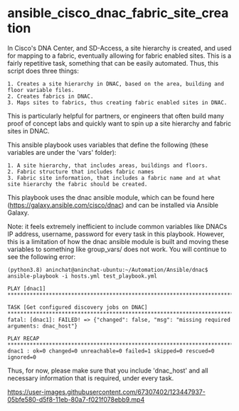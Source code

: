 # ansible_cisco_dnac_fabric_site_creation

In Cisco's DNA Center, and SD-Access, a site hierarchy is created, and used for mapping to a fabric, eventually allowing for fabric enabled sites. This is a fairly repetitive task, something that can be easily automated. Thus, this script does three things:

```
1. Creates a site hierarchy in DNAC, based on the area, building and floor variable files.
2. Creates fabrics in DNAC.
3. Maps sites to fabrics, thus creating fabric enabled sites in DNAC.
```

This is particularly helpful for partners, or engineers that often build many proof of concept labs and quickly want to spin up a site hierarchy and fabric sites in DNAC. 

This ansible playbook uses variables that define the following (these variables are under the 'vars' folder):

```
1. A site hierarchy, that includes areas, buildings and floors. 
2. Fabric structure that includes fabric names
3. Fabric site information, that includes a fabric name and at what site hierarchy the fabric should be created.
```

This playbook uses the dnac ansible module, which can be found here (https://galaxy.ansible.com/cisco/dnac) and can be installed via Ansible Galaxy. 

Note: it feels extremely inefficient to include common variables like DNACs IP address, username, password for every task in this playbook. However, this is a limitation of how the dnac ansible module is built and moving these variables to something like group_vars/ does not work. You will continue to see the following error:

```
(python3.8) aninchat@aninchat-ubuntu:~/Automation/Ansible/dnac$ ansible-playbook -i hosts.yml test_playbook.yml

PLAY [dnac1] ********************************************************************************************************************************************************************

TASK [Get configured discovery jobs on DNAC] ************************************************************************************************************************************
fatal: [dnac1]: FAILED! => {"changed": false, "msg": "missing required arguments: dnac_host"}

PLAY RECAP **********************************************************************************************************************************************************************
dnac1 : ok=0 changed=0 unreachable=0 failed=1 skipped=0 rescued=0 ignored=0
```

Thus, for now, please make sure that you include 'dnac_host' and all necessary information that is required, under every task.



https://user-images.githubusercontent.com/67307402/123447937-05bfe580-d5f8-11eb-80a7-f021f078ebb9.mp4


